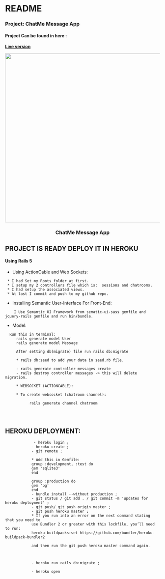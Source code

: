 # README

### Project: ChatMe Message App


#### Project Can be found in here :
 **[Live version](https://lit-taiga-90376.herokuapp.com/login)**
 
 <p align="center">
	
<img src="https://user-images.githubusercontent.com/57604500/121789996-2725d800-cbdb-11eb-9dbc-52517f8ffbc1.png" width=1000 height=550>
<br />
<h3 align="center">ChatMe Message App</h3>
</p>


## PROJECT IS READY DEPLOY IT IN HEROKU

#### Using Rails 5

*   Using ActionCable and Web Sockets:

```
 * I had Set my Roots folder at first.
 * I setup my 2 controllers file which is:  sessions and chatrooms.
 * I had setup the associated views.
 * At last I commit and push to my github repo.

```


*   Installing Semantic User-Interface For Front-End:

```
    I Use Semantic UI Framework from sematic-ui-sass gemfile and jquery-rails gemfile and run bin/bundle.
```
* Model:
```
  Run this in terminal:
     rails generate model User
     rails generate model Message

     After setting db(migrate) file run rails db:migrate

     * rails db:seed to add your data in seed.rb file.

     - rails generate controller messages create
     - rails destroy controller messages -> this will delete migration.

     * WEBSOCKET (ACTIONCABLE):

     * To create websocket (chatroom channel):

           rails generate channel chatroom
           
           
           

```


## HEROKU DEPLOYMENT:

```
             - heroku login ;
            - heroku create ;
            - git remote ;

            * Add this in Gemfile:
            group :development, :test do
            gem 'sqlite3'
            end

            group :production do
            gem 'pg'
            end 
            - bundle install --without production ;
            - git status / git add . / git commit -m 'updates for heroku deployment' ;
            - git push/ git push origin master ;
            - git push heroku master ;
            * If you run into an error on the next command stating that you need to
            use Bundler 2 or greater with this lockfile, you’ll need to run:
            heroku buildpacks:set https://github.com/bundler/heroku-buildpack-bundler2

            and then run the git push heroku master command again.



            - heroku run rails db:migrate ;

            - heroku open 




```



